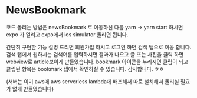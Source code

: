 # NewsBookmark
코드 돌리는 방법은 newsBookmark 로 이동하신 다음 yarn -> yarn start 하시면
expo 가 열리고 expo에서 ios simulator 돌리면 됩니다.

간단히 구현한 기능 설명 드리면
회원가입 하시고 로그인 하면 검색 탭으로 이동 합니다. 검색 탭에서 원하시는 검색어를 입력하시면 결과가 나오고
글 또는 사진을 클릭 하면 webview로 article보이게 만들었습니다.
bookmark 아이콘을 누리시면 클립이 되고 클립된 항목은 bookmark 탭에서 확인하실 수 있습니다. 감사합니다. ㅎㅎ

(서버는 이미 aws에 aws serverless lambda에 배포해서 따로 설치해서 돌리실 필요가 없게 만들었습니다)
